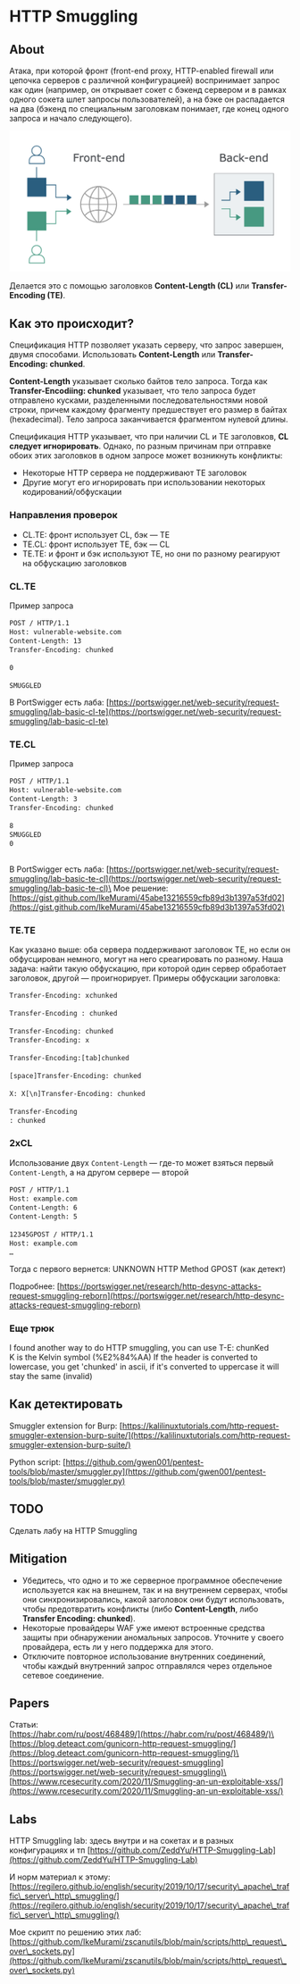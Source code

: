 # HTTP Smuggling

## About

Атака, при которой фронт (front-end proxy, HTTP-enabled firewall или цепочка серверов с различной конфигурацией) воспринимает запрос как один (например, он открывает сокет с бэкенд сервером и в рамках одного сокета шлет запросы пользователей), а на бэке он распадается на два (бэкенд по специальным заголовкам понимает, где конец одного запроса и начало следующего).

![](../../.gitbook/assets/изображение.png)

Делается это с помощью заголовков **Content-Length (CL)** или **Transfer-Encoding (TE)**.

## Как это происходит?

Спецификация HTTP позволяет указать серверу, что запрос завершен, двумя способами. Использовать **Content-Length** или **Transfer-Encoding: chunked**.

**Content-Length** указывает сколько байтов тело запроса. Тогда как **Transfer-Encodiing: chunked** указывает, что тело запроса будет отправлено кусками, разделенными последовательностями новой строки, причем каждому фрагменту предшествует его размер в байтах (hexadecimal). Тело запроса заканчивается фрагментом нулевой длины.

Спецификация HTTP указывает, что при наличии CL и TE заголовков, **CL следует игнорировать**. Однако, по разным причинам при отправке обоих этих заголовков в одном запросе может возникнуть конфликты:

* Некоторые HTTP сервера не поддерживают TE заголовок
* Другие могут его игнорировать при использовании некоторых кодирований/обфускации

### Направления проверок

* CL.TE: фронт использует CL, бэк — TE
* TE.CL: фронт использует TE, бэк — CL
* TE.TE: и фронт и бэк используют TE, но они по разному реагируют на обфускацию заголовков

### CL.TE

Пример запроса

```
POST / HTTP/1.1
Host: vulnerable-website.com
Content-Length: 13
Transfer-Encoding: chunked

0

SMUGGLED
```

В PortSwigger есть лаба: [https://portswigger.net/web-security/request-smuggling/lab-basic-cl-te](https://portswigger.net/web-security/request-smuggling/lab-basic-cl-te)

### TE.CL

Пример запроса

```
POST / HTTP/1.1
Host: vulnerable-website.com
Content-Length: 3
Transfer-Encoding: chunked

8
SMUGGLED
0


```

В PortSwigger есть лаба: [https://portswigger.net/web-security/request-smuggling/lab-basic-te-cl](https://portswigger.net/web-security/request-smuggling/lab-basic-te-cl)\
Мое решение: [https://gist.github.com/IkeMurami/45abe13216559cfb89d3b1397a53fd02](https://gist.github.com/IkeMurami/45abe13216559cfb89d3b1397a53fd02)

### TE.TE

Как указано выше: оба сервера поддерживают заголовок TE, но если он обфусцирован немного, могут на него среагировать по разному. Наша задача: найти такую обфускацию, при которой один сервер обработает заголовок, другой — проигнорирует. Примеры обфускации заголовка:

```
Transfer-Encoding: xchunked

Transfer-Encoding : chunked

Transfer-Encoding: chunked
Transfer-Encoding: x

Transfer-Encoding:[tab]chunked

[space]Transfer-Encoding: chunked

X: X[\n]Transfer-Encoding: chunked

Transfer-Encoding
: chunked
```

### 2xCL

Использование двух `Content-Length` — где-то может взяться первый `Content-Length`, а на другом сервере — второй

```
POST / HTTP/1.1
Host: example.com
Content-Length: 6
Content-Length: 5

12345GPOST / HTTP/1.1
Host: example.com
…
```

Тогда с первого вернется: UNKNOWN HTTP Method GPOST (как детект)

Подробнее: [https://portswigger.net/research/http-desync-attacks-request-smuggling-reborn](https://portswigger.net/research/http-desync-attacks-request-smuggling-reborn)

### Еще трюк

I found another way to do HTTP smuggling, you can use T-E: chunKed\
K is the Kelvin symbol (%E2%84%AA) If the header is converted to lowercase, you get 'chunked' in ascii, if it's converted to uppercase it will stay the same (invalid)

## Как детектировать

Smuggler extension for Burp: [https://kalilinuxtutorials.com/http-request-smuggler-extension-burp-suite/](https://kalilinuxtutorials.com/http-request-smuggler-extension-burp-suite/)

Python script: [https://github.com/gwen001/pentest-tools/blob/master/smuggler.py](https://github.com/gwen001/pentest-tools/blob/master/smuggler.py)

## TODO

Сделать лабу на HTTP Smuggling

## Mitigation

* Убедитесь, что одно и то же серверное программное обеспечение используется как на внешнем, так и на внутреннем серверах, чтобы они синхронизировались, какой заголовок они будут использовать, чтобы предотвратить конфликты (либо **Content-Length**, либо **Transfer Encoding: chunked**).&#x20;
* Некоторые провайдеры WAF уже имеют встроенные средства защиты при обнаружении аномальных запросов. Уточните у своего провайдера, есть ли у него поддержка для этого.&#x20;
* Отключите повторное использование внутренних соединений, чтобы каждый внутренний запрос отправлялся через отдельное сетевое соединение.

## Papers

Статьи: \
[https://habr.com/ru/post/468489/](https://habr.com/ru/post/468489/)\
[https://blog.deteact.com/gunicorn-http-request-smuggling/](https://blog.deteact.com/gunicorn-http-request-smuggling/)\
[https://portswigger.net/web-security/request-smuggling](https://portswigger.net/web-security/request-smuggling)\
[https://www.rcesecurity.com/2020/11/Smuggling-an-un-exploitable-xss/](https://www.rcesecurity.com/2020/11/Smuggling-an-un-exploitable-xss/)

## Labs

HTTP Smuggling lab: здесь внутри и на сокетах и в разных конфигурациях и тп [https://github.com/ZeddYu/HTTP-Smuggling-Lab](https://github.com/ZeddYu/HTTP-Smuggling-Lab)

И норм материал к этому: [https://regilero.github.io/english/security/2019/10/17/security\_apache\_traffic\_server\_http\_smuggling/](https://regilero.github.io/english/security/2019/10/17/security\_apache\_traffic\_server\_http\_smuggling/)

Мое скрипт по решению этих лаб: [https://github.com/IkeMurami/zscanutils/blob/main/scripts/http\_request\_over\_sockets.py](https://github.com/IkeMurami/zscanutils/blob/main/scripts/http\_request\_over\_sockets.py)

